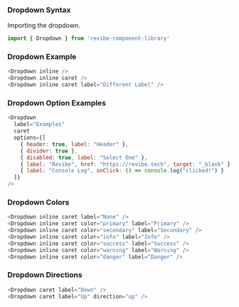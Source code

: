 ### Dropdown Syntax

Importing the dropdown.
```js static
import { Dropdown } from 'revibe-component-library'
```

### Dropdown Example
```js padded
<Dropdown inline />
<Dropdown inline caret />
<Dropdown inline caret label="Different Label" />
```

### Dropdown Option Examples
```js padded
<Dropdown
  label="Examples"
  caret
  options={[
    { header: true, label: "Header" },
    { divider: true },
    { disabled: true, label: "Select One" },
    { label: "Revibe", href: "https://revibe.tech", target: "_blank" },
    { label: "Console Log", onClick: () => console.log("clicked!") }
  ]}
/>
```

### Dropdown Colors
```js padded
<Dropdown inline caret label="None" />
<Dropdown inline caret color="primary" label="Primary" />
<Dropdown inline caret color="secondary" label="Secondary" />
<Dropdown inline caret color="info" label="Info" />
<Dropdown inline caret color="success" label="Success" />
<Dropdown inline caret color="warning" label="Warning" />
<Dropdown inline caret color="danger" label="Danger" />
```

### Dropdown Directions
```js padded
<Dropdown caret label="Down" />
<Dropdown caret label="Up" direction="up" />
```